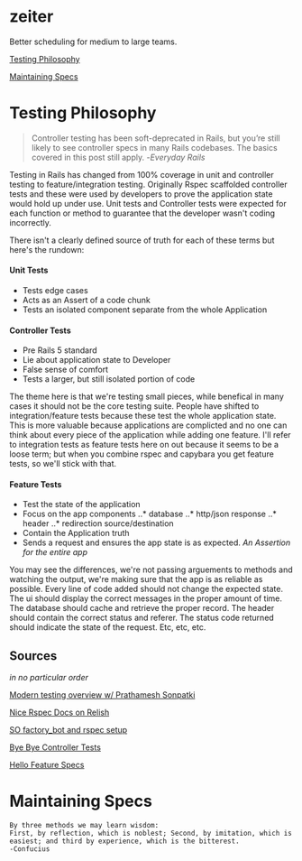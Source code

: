 # zeiter
Better scheduling for medium to large teams.

[Testing Philosophy](#testing-philosophy)

[Maintaining Specs](#maintaining-specs)

# Testing Philosophy
>Controller testing has been soft-deprecated in Rails, but you’re still likely to see controller specs in many Rails codebases. The basics covered in this post still apply. -*Everyday Rails*

Testing in Rails has changed from 100% coverage in unit and controller testing to feature/integration testing.  Originally Rspec scaffolded controller tests and these were used by developers to prove the application state would hold up under use.  Unit tests and Controller tests were expected for each function or method to guarantee that the developer wasn't coding incorrectly.

There isn't a clearly defined source of truth for each of these terms but here's the rundown:
#### Unit Tests
* Tests edge cases
* Acts as an Assert of a code chunk
* Tests an isolated component separate from the whole Application

#### Controller Tests
* Pre Rails 5 standard
* Lie about application state to Developer
* False sense of comfort
* Tests a larger, but still isolated portion of code

The theme here is that we're testing small pieces, while benefical in many cases it should not be the core testing suite.  People have shifted to integration/feature tests because these test the whole application state.  This is more valuable because applications are complicted and no one can think about every piece of the application while adding one feature.  I'll refer to integration tests as feature tests here on out because it seems to be a loose term; but when you combine rspec and capybara you get feature tests, so we'll stick with that.

#### Feature Tests
* Test the state of the application
* Focus on the app components
..* database
..* http/json response
..* header
..* redirection source/destination
* Contain the Application truth
* Sends a request and ensures the app state is as expected. *An Assertion for the entire app*

You may see the differences, we're not passing arguements to methods and watching the output, we're making sure that the app is as reliable as possible.  Every line of code added should not change the expected state.  The ui should display the correct messages in the proper amount of time.  The database should cache and retrieve the proper record.  The header should contain the correct status and referer.  The status code returned should indicate the state of the request.  Etc, etc, etc.

## Sources
*in no particular order*

[Modern testing overview w/ Prathamesh Sonpatki](https://youtu.be/WAznFdX1O4g)

[Nice Rspec Docs on Relish](https://relishapp.com/rspec/rspec-rails/v/3-7/docs)

[SO factory_bot and rspec setup](https://stackoverflow.com/questions/10925116/got-error-cant-be-blank-rails-test)

[Bye Bye Controller Tests](https://everydayrails.com/2012/04/07/testing-series-rspec-controllers.html)

[Hello Feature Specs](https://everydayrails.com/2016/09/05/replace-rspec-controller-tests.html)

# Maintaining Specs
```
By three methods we may learn wisdom: 
First, by reflection, which is noblest; Second, by imitation, which is easiest; and third by experience, which is the bitterest. 
-Confucius
```